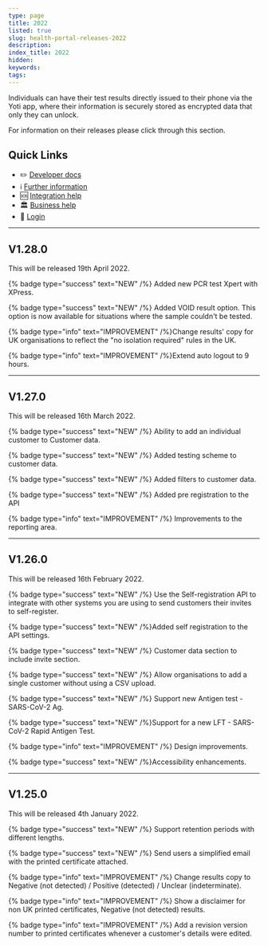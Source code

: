 ```yaml
---
type: page
title: 2022
listed: true
slug: health-portal-releases-2022
description: 
index_title: 2022
hidden: 
keywords: 
tags: 
---
```


Individuals can have their test results directly issued to their phone via the Yoti app, where their information is securely stored as encrypted data that only they can unlock.

For information on their releases please click through this section.

## Quick Links

- ✏️ [Developer docs](https://developers.yoti.com/health/getting-started)
- ℹ️ [Further information](https://www.yoti.com/covid-19/)
- 🆘 [Integration help](https://yoti.force.com/yotisupport/s/contactsupport)
- 🏛 [Business help](https://www.yoti.com/contact/)
- 🔗  [Login](https://health.yoti.com/unauthorised?errorCode=B-INSUFFICIENT-PERMISSIONS)

---

## V1.28.0

This will be released 19th April 2022.

{% badge type="success" text="NEW" /%} Added new PCR test Xpert with XPress.

{% badge type="success" text="NEW" /%} Added VOID result option. This option is now available for situations where the sample couldn't be tested.

{% badge type="info" text="IMPROVEMENT" /%}Change results' copy for UK organisations to reflect the "no isolation required" rules in the UK.

{% badge type="info" text="IMPROVEMENT" /%}Extend auto logout to 9 hours.

---

## V1.27.0

This will be released 16th March 2022.

{% badge type="success" text="NEW" /%} Ability to add an individual customer to Customer data. 

{% badge type="success" text="NEW" /%} Added testing scheme to customer data.

{% badge type="success" text="NEW" /%} Added filters to customer data.

{% badge type="success" text="NEW" /%} Added pre registration to the API

{% badge type="info" text="IMPROVEMENT" /%} Improvements to the reporting area. 

---

## V1.26.0

This will be released 16th February 2022.

{% badge type="success" text="NEW" /%} Use the Self-registration API to integrate with other systems you are using to send customers their invites to self-register.

{% badge type="success" text="NEW" /%}Added self registration to the API settings. 

{% badge type="success" text="NEW" /%} Customer data section to include invite section.

{% badge type="success" text="NEW" /%} Allow organisations to add a single customer without using a CSV upload.

{% badge type="success" text="NEW" /%} Support new Antigen test - SARS-CoV-2 Ag.

{% badge type="success" text="NEW" /%}Support for a new LFT - SARS-CoV-2 Rapid Antigen Test.

{% badge type="info" text="IMPROVEMENT" /%} Design improvements.

{% badge type="success" text="NEW" /%}Accessibility enhancements. 

---

## V1.25.0

This will be released 4th January 2022.

{% badge type="success" text="NEW" /%} Support retention periods with different lengths.

{% badge type="success" text="NEW" /%} Send users a simplified email with the printed certificate attached.

{% badge type="info" text="IMPROVEMENT" /%} Change results copy to Negative (not detected) / Positive (detected) / Unclear (indeterminate).

{% badge type="info" text="IMPROVEMENT" /%} Show a disclaimer for non UK printed certificates, Negative (not detected) results.

{% badge type="info" text="IMPROVEMENT" /%} Add a revision version number to printed certificates whenever a customer's details were edited.